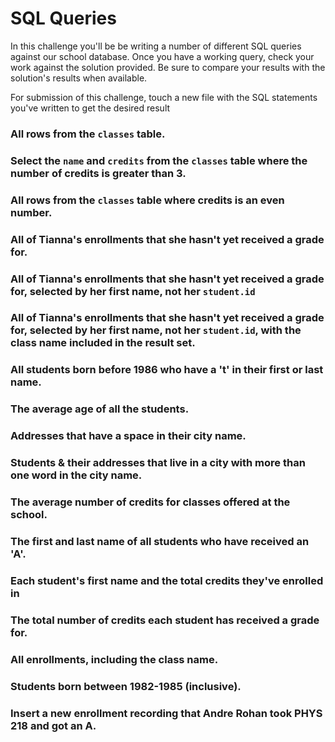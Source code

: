 # SQL Queries

In this challenge you'll be be writing a number of different SQL queries against our school database. Once you have a working query, check your work against the solution provided. Be sure to compare your results with the solution's results when available.

For submission of this challenge, touch a new file with the SQL statements you've written to get the desired result


### All rows from the `classes` table.

### Select the `name` and `credits` from the `classes` table where the number of credits is greater than 3.

### All rows from the `classes` table where credits is an even number.

### All of Tianna's enrollments that she hasn't yet received a grade for.

### All of Tianna's enrollments that she hasn't yet received a grade for, selected by her first name, not her `student.id`

### All of Tianna's enrollments that she hasn't yet received a grade for, selected by her first name, not her `student.id`, with the class name included in the result set.

### All students born before 1986 who have a 't' in their first or last name.

### The average age of all the students.

### Addresses that have a space in their city name.

### Students & their addresses that live in a city with more than one word in the city name.

### The average number of credits for classes offered at the school.

### The first and last name of all students who have received an 'A'.

### Each student's first name and the total credits they've enrolled in

### The total number of credits each student has received a grade for.

### All enrollments, including the class name.

### Students born between 1982-1985 (inclusive).

### Insert a new enrollment recording that Andre Rohan took PHYS 218 and got an A.
